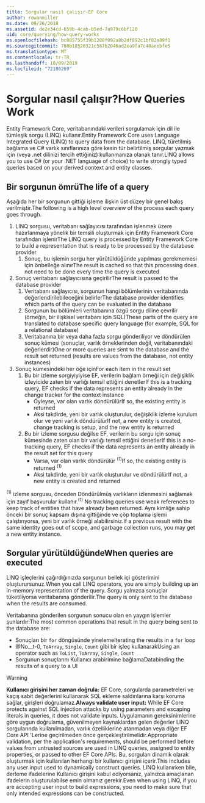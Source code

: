 ```yaml
---
title: Sorgular nasıl çalışır-EF Core
author: rowanmiller
ms.date: 09/26/2018
ms.assetid: de2e34cd-659b-4cab-b5ed-7a979c6bf120
uid: core/querying/how-query-works
ms.openlocfilehash: bc085755f39b1288f092a8b2df892c1bf82a89f1
ms.sourcegitcommit: 708b18520321c587b2046ad2ea9fa7c48aeebfe5
ms.translationtype: MT
ms.contentlocale: tr-TR
ms.lasthandoff: 10/09/2019
ms.locfileid: "72186269"
---
```

# <a name="how-queries-work"></a><span data-ttu-id="0de01-102">Sorgular nasıl çalışır?</span><span class="sxs-lookup"><span data-stu-id="0de01-102">How Queries Work</span></span>

<span data-ttu-id="0de01-103">Entity Framework Core, veritabanındaki verileri sorgulamak için dil ile tümleşik sorgu (LINQ) kullanır.</span><span class="sxs-lookup"><span data-stu-id="0de01-103">Entity Framework Core uses Language Integrated Query (LINQ) to query data from the database.</span></span> <span data-ttu-id="0de01-104">LINQ, türetilmiş bağlama ve C# varlık sınıflarınıza göre kesin tür belirtilmiş sorgular yazmak için (veya .net dilinizi tercih ettiğiniz) kullanmanıza olanak tanır.</span><span class="sxs-lookup"><span data-stu-id="0de01-104">LINQ allows you to use C# (or your .NET language of choice) to write strongly typed queries based on your derived context and entity classes.</span></span>

## <a name="the-life-of-a-query"></a><span data-ttu-id="0de01-105">Bir sorgunun ömrü</span><span class="sxs-lookup"><span data-stu-id="0de01-105">The life of a query</span></span>

<span data-ttu-id="0de01-106">Aşağıda her bir sorgunun gittiği işleme ilişkin üst düzey bir genel bakış verilmiştir.</span><span class="sxs-lookup"><span data-stu-id="0de01-106">The following is a high level overview of the process each query goes through.</span></span>

1. <span data-ttu-id="0de01-107">LINQ sorgusu, veritabanı sağlayıcısı tarafından işlenmek üzere hazırlanmaya yönelik bir temsili oluşturmak için Entity Framework Core tarafından işlenir</span><span class="sxs-lookup"><span data-stu-id="0de01-107">The LINQ query is processed by Entity Framework Core to build a representation that is ready to be processed by the database provider</span></span>
   1. <span data-ttu-id="0de01-108">Sonuç, bu işlemin sorgu her yürütüldüğünde yapılması gerekmemesi için önbelleğe alınır</span><span class="sxs-lookup"><span data-stu-id="0de01-108">The result is cached so that this processing does not need to be done every time the query is executed</span></span>
2. <span data-ttu-id="0de01-109">Sonuç veritabanı sağlayıcısına geçirilir</span><span class="sxs-lookup"><span data-stu-id="0de01-109">The result is passed to the database provider</span></span>
   1. <span data-ttu-id="0de01-110">Veritabanı sağlayıcısı, sorgunun hangi bölümlerinin veritabanında değerlendirilebileceğini belirler</span><span class="sxs-lookup"><span data-stu-id="0de01-110">The database provider identifies which parts of the query can be evaluated in the database</span></span>
   2. <span data-ttu-id="0de01-111">Sorgunun bu bölümleri veritabanına özgü sorgu diline çevrilir (örneğin, bir ilişkisel veritabanı için SQL)</span><span class="sxs-lookup"><span data-stu-id="0de01-111">These parts of the query are translated to database specific query language (for example, SQL for a relational database)</span></span>
   3. <span data-ttu-id="0de01-112">Veritabanına bir veya daha fazla sorgu gönderiliyor ve döndürülen sonuç kümesi (sonuçlar, varlık örneklerinden değil, veritabanındaki değerlerdir)</span><span class="sxs-lookup"><span data-stu-id="0de01-112">One or more queries are sent to the database and the result set returned (results are values from the database, not entity instances)</span></span>
3. <span data-ttu-id="0de01-113">Sonuç kümesindeki her öğe için</span><span class="sxs-lookup"><span data-stu-id="0de01-113">For each item in the result set</span></span>
   1. <span data-ttu-id="0de01-114">Bu bir izleme sorgiyiyiyise EF, verilerin bağlam örneği için değişiklik izleyicide zaten bir varlığı temsil ettiğini denetler</span><span class="sxs-lookup"><span data-stu-id="0de01-114">If this is a tracking query, EF checks if the data represents an entity already in the change tracker for the context instance</span></span>
      * <span data-ttu-id="0de01-115">Öyleyse, var olan varlık döndürülür</span><span class="sxs-lookup"><span data-stu-id="0de01-115">If so, the existing entity is returned</span></span>
      * <span data-ttu-id="0de01-116">Aksi takdirde, yeni bir varlık oluşturulur, değişiklik izleme kurulum olur ve yeni varlık döndürülür</span><span class="sxs-lookup"><span data-stu-id="0de01-116">If not, a new entity is created, change tracking is setup, and the new entity is returned</span></span>
   2. <span data-ttu-id="0de01-117">Bu bir izleme sorgusu değilse EF, verilerin bu sorgu için sonuç kümesinde zaten olan bir varlığı temsil ettiğini denetler</span><span class="sxs-lookup"><span data-stu-id="0de01-117">If this is a no-tracking query, EF checks if the data represents an entity already in the result set for this query</span></span>
      * <span data-ttu-id="0de01-118">Varsa, var olan varlık döndürülür <sup>(1)</sup></span><span class="sxs-lookup"><span data-stu-id="0de01-118">If so, the existing entity is returned <sup>(1)</sup></span></span>
      * <span data-ttu-id="0de01-119">Aksi takdirde, yeni bir varlık oluşturulur ve döndürülür</span><span class="sxs-lookup"><span data-stu-id="0de01-119">If not, a new entity is created and returned</span></span>

<span data-ttu-id="0de01-120"><sup>(1)</sup> izleme sorgusu, önceden Döndürülmüş varlıkların izlenmesini sağlamak için zayıf başvurular kullanır.</span><span class="sxs-lookup"><span data-stu-id="0de01-120"><sup>(1)</sup> No tracking queries use weak references to keep track of entities that have already been returned.</span></span> <span data-ttu-id="0de01-121">Aynı kimliğe sahip önceki bir sonuç kapsam dışına gittiğinde ve çöp toplama işlemi çalıştırıyorsa, yeni bir varlık örneği alabilirsiniz.</span><span class="sxs-lookup"><span data-stu-id="0de01-121">If a previous result with the same identity goes out of scope, and garbage collection runs, you may get a new entity instance.</span></span>

## <a name="when-queries-are-executed"></a><span data-ttu-id="0de01-122">Sorgular yürütüldüğünde</span><span class="sxs-lookup"><span data-stu-id="0de01-122">When queries are executed</span></span>

<span data-ttu-id="0de01-123">LINQ işleçlerini çağırdığınızda sorgunun bellek içi gösterimini oluşturursunuz.</span><span class="sxs-lookup"><span data-stu-id="0de01-123">When you call LINQ operators, you are simply building up an in-memory representation of the query.</span></span> <span data-ttu-id="0de01-124">Sorgu yalnızca sonuçlar tüketiliyorsa veritabanına gönderilir.</span><span class="sxs-lookup"><span data-stu-id="0de01-124">The query is only sent to the database when the results are consumed.</span></span>

<span data-ttu-id="0de01-125">Veritabanına gönderilen sorgunun sonucu olan en yaygın işlemler şunlardır:</span><span class="sxs-lookup"><span data-stu-id="0de01-125">The most common operations that result in the query being sent to the database are:</span></span>
* <span data-ttu-id="0de01-126">Sonuçları bir `for` döngüsünde yineleme</span><span class="sxs-lookup"><span data-stu-id="0de01-126">Iterating the results in a `for` loop</span></span>
* <span data-ttu-id="0de01-127">@No__t-0, `ToArray`, `Single`, `Count` gibi bir işleç kullanarak</span><span class="sxs-lookup"><span data-stu-id="0de01-127">Using an operator such as `ToList`, `ToArray`, `Single`, `Count`</span></span>
* <span data-ttu-id="0de01-128">Sorgunun sonuçlarını Kullanıcı arabirimine bağlama</span><span class="sxs-lookup"><span data-stu-id="0de01-128">Databinding the results of a query to a UI</span></span>

> [!WARNING]  
> <span data-ttu-id="0de01-129">**Kullanıcı girişini her zaman doğrula:** EF Core, sorgularda parametreleri ve kaçış sabit değerlerini kullanarak SQL ekleme saldırılarına karşı koruma sağlar, girişleri doğrulamaz.</span><span class="sxs-lookup"><span data-stu-id="0de01-129">**Always validate user input:** While EF Core protects against SQL injection attacks by using parameters and escaping literals in queries, it does not validate inputs.</span></span> <span data-ttu-id="0de01-130">Uygulamanın gereksinimlerine göre uygun doğrulama, güvenilmeyen kaynaklardan gelen değerler LINQ sorgularında kullanılmadan, varlık özelliklerine atanmadan veya diğer EF Core API 'Lerine geçirilmeden önce gerçekleştirilmelidir.</span><span class="sxs-lookup"><span data-stu-id="0de01-130">Appropriate validation, per the application's requirements, should be performed before values from untrusted sources are used in LINQ queries, assigned to entity properties, or passed to other EF Core APIs.</span></span> <span data-ttu-id="0de01-131">Bu, sorguları dinamik olarak oluşturmak için kullanılan herhangi bir kullanıcı girişini içerir.</span><span class="sxs-lookup"><span data-stu-id="0de01-131">This includes any user input used to dynamically construct queries.</span></span> <span data-ttu-id="0de01-132">LINQ kullanırken bile, derleme ifadelerine Kullanıcı girişini kabul ediyorsanız, yalnızca amaçlanan ifadelerin oluşturulabilse emin olmanız gerekir.</span><span class="sxs-lookup"><span data-stu-id="0de01-132">Even when using LINQ, if you are accepting user input to build expressions, you need to make sure that only intended expressions can be constructed.</span></span>
